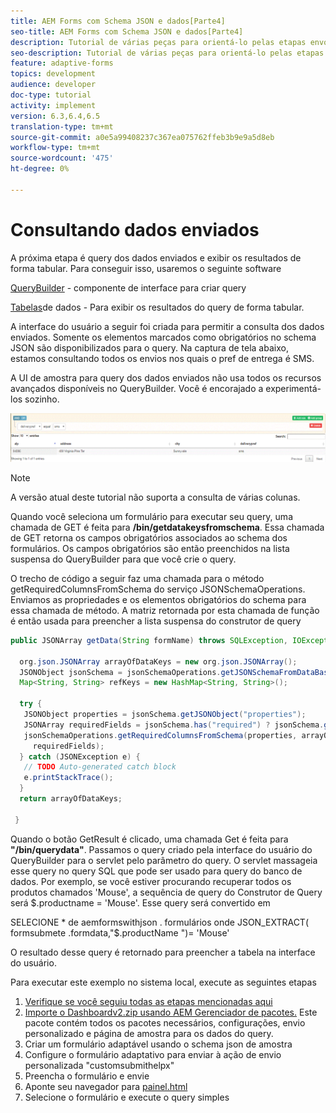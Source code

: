 ```yaml
---
title: AEM Forms com Schema JSON e dados[Parte4]
seo-title: AEM Forms com Schema JSON e dados[Parte4]
description: Tutorial de várias peças para orientá-lo pelas etapas envolvidas na criação do Formulário adaptável com o schema JSON e consulta dos dados enviados.
seo-description: Tutorial de várias peças para orientá-lo pelas etapas envolvidas na criação do Formulário adaptável com o schema JSON e consulta dos dados enviados.
feature: adaptive-forms
topics: development
audience: developer
doc-type: tutorial
activity: implement
version: 6.3,6.4,6.5
translation-type: tm+mt
source-git-commit: a0e5a99408237c367ea075762ffeb3b9e9a5d8eb
workflow-type: tm+mt
source-wordcount: '475'
ht-degree: 0%

---
```



# Consultando dados enviados


A próxima etapa é query dos dados enviados e exibir os resultados de forma tabular. Para conseguir isso, usaremos o seguinte software

[QueryBuilder](https://querybuilder.js.org/) - componente de interface para criar query

[Tabelas](https://datatables.net/)de dados - Para exibir os resultados do query de forma tabular.

A interface do usuário a seguir foi criada para permitir a consulta dos dados enviados. Somente os elementos marcados como obrigatórios no schema JSON são disponibilizados para o query. Na captura de tela abaixo, estamos consultando todos os envios nos quais o pref de entrega é SMS.

A UI de amostra para query dos dados enviados não usa todos os recursos avançados disponíveis no QueryBuilder. Você é encorajado a experimentá-los sozinho.

![querybuilder](assets/querybuilderui.gif)

>[!NOTE]
>
>A versão atual deste tutorial não suporta a consulta de várias colunas.

Quando você seleciona um formulário para executar seu query, uma chamada de GET é feita para **/bin/getdatakeysfromschema**. Essa chamada de GET retorna os campos obrigatórios associados ao schema dos formulários. Os campos obrigatórios são então preenchidos na lista suspensa do QueryBuilder para que você crie o query.

O trecho de código a seguir faz uma chamada para o método getRequiredColumnsFromSchema do serviço JSONSchemaOperations. Enviamos as propriedades e os elementos obrigatórios do schema para essa chamada de método. A matriz retornada por esta chamada de função é então usada para preencher a lista suspensa do construtor de query

```java
public JSONArray getData(String formName) throws SQLException, IOException {

  org.json.JSONArray arrayOfDataKeys = new org.json.JSONArray();
  JSONObject jsonSchema = jsonSchemaOperations.getJSONSchemaFromDataBase(formName);
  Map<String, String> refKeys = new HashMap<String, String>();

  try {
   JSONObject properties = jsonSchema.getJSONObject("properties");
   JSONArray requiredFields = jsonSchema.has("required") ? jsonSchema.getJSONArray("required") : null;
   jsonSchemaOperations.getRequiredColumnsFromSchema(properties, arrayOfDataKeys, "", jsonSchema, refKeys,
     requiredFields);
  } catch (JSONException e) {
   // TODO Auto-generated catch block
   e.printStackTrace();
  }
  return arrayOfDataKeys;

 }
```

Quando o botão GetResult é clicado, uma chamada Get é feita para **&quot;/bin/querydata&quot;**. Passamos o query criado pela interface do usuário do QueryBuilder para o servlet pelo parâmetro do query. O servlet massageia esse query no query SQL que pode ser usado para query do banco de dados. Por exemplo, se você estiver procurando recuperar todos os produtos chamados &#39;Mouse&#39;, a sequência de query do Construtor de Query será $.productname = &#39;Mouse&#39;. Esse query será convertido em

SELECIONE * de aemformswithjson .  formulários onde JSON_EXTRACT( formsubmete .formdata,&quot;$.productName &quot;)= &#39;Mouse&#39;

O resultado desse query é retornado para preencher a tabela na interface do usuário.

Para executar este exemplo no sistema local, execute as seguintes etapas

1. [Verifique se você seguiu todas as etapas mencionadas aqui](part2.md)
1. [Importe o Dashboardv2.zip usando AEM Gerenciador de pacotes.](assets/dashboardv2.zip) Este pacote contém todos os pacotes necessários, configurações, envio personalizado e página de amostra para os dados do query.
1. Criar um formulário adaptável usando o schema json de amostra
1. Configure o formulário adaptativo para enviar à ação de envio personalizada &quot;customsubmithelpx&quot;
1. Preencha o formulário e envie
1. Aponte seu navegador para [painel.html](http://localhost:4502/content/AemForms/dashboard.html)
1. Selecione o formulário e execute o query simples

